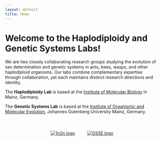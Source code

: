 ```yaml
---
layout: default
title: Home
---
```


# Welcome to the Haplodiploidy and Genetic Systems Labs!

We are two closely collaborating research groups studying the evolution of sex determination and genetic systems in ants, bees, wasps, and other haplodiploid organisms. Our labs combine complementary expertise through collaboration, yet each maintains distinct research directions and identity.

The **Haplodiploidy Lab** is based at the  <a href="https://www.imb.de/" target="_blank">Institute of Molecular Biology</a> in Mainz, Germany.  

The **Genetic Systems Lab** is based at the <a href="https://iome.biology.uni-mainz.de/" target="_blank">Institute of Organismic and Molecular Evolution</a>, Johannes Gutenberg University Mainz, Germany.  

<div style="height:40px;"></div>

<div style="display:flex; gap:40px; justify-content:center; align-items:center; flex-wrap:wrap; max-width:100%;">

  <a href="{{ '/1n2n-research.html' | relative_url }}">
    <img src="{{ '/assets/images/1n2nlogo.png' | relative_url }}" 
         alt="1n2n logo" 
         style="flex:1; max-width:280px; height:auto; 
                transition: transform 0.3s ease, box-shadow 0.3s ease;
                cursor:pointer;">
  </a>
              
  <a href="{{ '/GSSE-research.html' | relative_url }}">
    <img src="{{ '/assets/images/GSSElogo.png' | relative_url }}" 
         alt="GSSE logo" 
         style="flex:1; max-width:280px; height:auto; 
                transition: transform 0.3s ease, box-shadow 0.3s ease;
                cursor:pointer;">
  </a>

</div>

<style>
  a img:hover {
    transform: scale(1.05);
    box-shadow: 0px 6px 15px rgba(0,0,0,0.15);
  }
</style>
